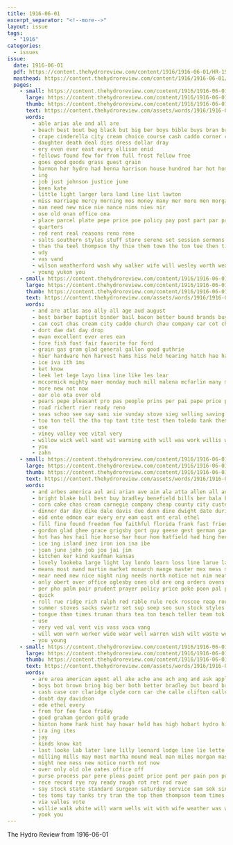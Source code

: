 ```yaml
---
title: 1916-06-01
excerpt_separator: "<!--more-->"
layout: issue
tags:
  - "1916"
categories:
  - issues
issue:
  date: 1916-06-01
  pdf: https://content.thehydroreview.com/content/1916/1916-06-01/HR-1916-06-01.pdf
  masthead: https://content.thehydroreview.com/content/1916/1916-06-01/masthead/HR-1916-06-01.jpg
  pages:
    - small: https://content.thehydroreview.com/content/1916/1916-06-01/small/HR-1916-06-01-01.jpg
      large: https://content.thehydroreview.com/content/1916/1916-06-01/large/HR-1916-06-01-01.jpg
      thumb: https://content.thehydroreview.com/content/1916/1916-06-01/thumbnails/HR-1916-06-01-01.jpg
      text: https://content.thehydroreview.com/assets/words/1916/1916-06-01/HR-1916-06-01-01.txt
      words:
        - able arias ale and all are
        - beach best bout beg black but big ber boys bible buys bran bros buy blue business been
        - crape cinderella city cream choice course cash caddo corner county counts can company china cast cross cost cera come count
        - daughter death deal dies dress dollar dray
        - ery even ever east every ellison enid
        - fellows found few for from full frost fellow free
        - goes good goods grass guest grain
        - harmon her hydro had henna harrison house hundred har hot home handle hard has
        - ing
        - job just johnson justice june
        - keen kate
        - little light larger lora land line list lawton
        - miss marriage mercy morning mos money many mer more men morgans market
        - nan need new nice nie nance nims nies nir
        - ose old onan office ona
        - place parcel plate pepe price poe policy pay post part par profit piety per pastor pride palm plan
        - quarters
        - red rent real reasons reno rene
        - salts southern styles stuff store serene set session sermons saucer stockton sailors socks square service saturday suits shirts station stock sell summer sunday shawnee sport shorts sack summers said straw
        - than tha teel thompson thy thie them town the ton toe then ties
        - udy
        - vas vand
        - wilson weatherford wash why walker wife will wesley worth wear work weeks with woods was want
        - young yukon you
    - small: https://content.thehydroreview.com/content/1916/1916-06-01/small/HR-1916-06-01-02.jpg
      large: https://content.thehydroreview.com/content/1916/1916-06-01/large/HR-1916-06-01-02.jpg
      thumb: https://content.thehydroreview.com/content/1916/1916-06-01/thumbnails/HR-1916-06-01-02.jpg
      text: https://content.thehydroreview.com/assets/words/1916/1916-06-01/HR-1916-06-01-02.txt
      words:
        - and are atlas aso ally all age aud august
        - best barber baptist binder bail bacon better bound brands buy business burn been
        - can cost chas cream city caddo church chau company car cot cha cour county collins come carry case call
        - dort dae dat day drop
        - ewan excellent ever eres ean
        - fore fish fost fair favorite for ford
        - grain gas gram glad general gallon good guthrie
        - hier hardware hen harvest hams hiss held hearing hatch hae hand home handle hyde hydro
        - ice iva ith ims
        - ket know
        - leek let lege layo lina line like les lear
        - mccormick mighty maer monday much mill malena mcfarlin many manger mace market mene mohawk
        - nore new not now
        - oar ole ota over old
        - pears pepe pleasant pro pas people prins per pai pape price pleas pore pont perfect pees
        - road richert rier ready reno
        - seas schoo see say sani sie sunday stove sieg selling saving service summer stoves saturday sena supply sid steady sermon sales soe
        - too ton tell the tho top tant tite test then toledo tank them try
        - use
        - viney valley vee vital very
        - willow wick well want wit warning with will was work willis weikel white
        - you
        - zahn
    - small: https://content.thehydroreview.com/content/1916/1916-06-01/small/HR-1916-06-01-03.jpg
      large: https://content.thehydroreview.com/content/1916/1916-06-01/large/HR-1916-06-01-03.jpg
      thumb: https://content.thehydroreview.com/content/1916/1916-06-01/thumbnails/HR-1916-06-01-03.jpg
      text: https://content.thehydroreview.com/assets/words/1916/1916-06-01/HR-1916-06-01-03.txt
      words:
        - and arbes america aul ani arian ave aim ala atta allen all aud ang are adam ane alfalfa art adams agent ale aid
        - bright blake bull best buy bradley benefield bills ber bala bound bally but been breckenridge brabant breath bis both boys bran bieth buggy bai butter beaulah body blacks bill bond business barn bethel brood
        - corn cake chas cream carnegie company cheap county city custer cech can come cheron claude canton current col chapel card caro church class cooling change came cane cheek chance cal cool coplin cry call colt campbel choi comfort clyde con clan cash cody chick chronic
        - dinner dar day dike dale davis due dunn dine dwight date during dark delay davidson doing days duning done daren
        - eid ente edmon ear every ery eam east ent eral ethel
        - fill fine found freedom fee faithful florida frank fast friends frost felton forks felten from fer for folks few field fram fron fos far favorite famous farm fred
        - gordon glad ghee grace grigsby gort guy geese gest german gave goodly grove grain given griggs green guster good grade going
        - hot has hes hail hie horse har hour hom hatfield had hing henry health high harmon hardware howard harrison highland howe house hone hoes herd home hinton hand hosey hinder hun her half hydro hard hero hawe hay him haul harrell hazel hope hens
        - ice ing island inez iron ion ina ibe
        - joan june john job joo jai jim
        - kitchen ker kind kaufman kansas
        - lovely lookeba large light lay londo learn loss line larue lately let lacson lacy lake ler lawn left levers lose ling little lat last lack landis laval look lame lie lloyd larson later
        - means most mand martin market monarch mange master mex mess mare meck mangum myrtle mise marsh moral mckay monday mel mite made main mil might miles mane mas mildred miss mond mowers money men mea mock mule mile may mer man
        - near need new nice night ning needs north notice not nim neat nest norval norman now nickel nash
        - only obert over office oglesby ones old ore ong orders ovens
        - per pho palm pair prudent prayer policy price poke poon pal purse past penny pet park place popo pitch pini port preston por phenix plain people paine pastor phe pel pleasant present pope
        - quick
        - roll rue ridge rich ralph red rable rule reck roscoe reap route recker rey row risk rund
        - summer stoves sacks swartz set sup seep seo sun stock styles see sell shull shreck sister schools style slow splawn subject sum state sickles seales store shorts sunday sudan such single strong sherman shown season schoo screen suit soli she sales sprague shower steel sieg saint shire summe sons service sick slight south seven samples seed stallion sar silks siege sal six sterling stone sid sale setting school save saturday stay sper sis sisson salary sali
        - tongue than times truman thurs tea ton teach teller team tok tana ting them tho tar take tailor thralls thy tha the taken tia tall try thie talk train top
        - use
        - very ved val vent vis vass vaca vang
        - will won worn worker wide wear well warren wish wilt waste went woods ware working west williams willis wes win work weeks wee with wells wark weight wil week want was wife williamson woll while weatherford
        - you young
    - small: https://content.thehydroreview.com/content/1916/1916-06-01/small/HR-1916-06-01-04.jpg
      large: https://content.thehydroreview.com/content/1916/1916-06-01/large/HR-1916-06-01-04.jpg
      thumb: https://content.thehydroreview.com/content/1916/1916-06-01/thumbnails/HR-1916-06-01-04.jpg
      text: https://content.thehydroreview.com/assets/words/1916/1916-06-01/HR-1916-06-01-04.txt
      words:
        - are area american agent all ake ache ane ach ang and ask appleman
        - boys bot brown bring big ber both better bradley but beard breed been back bank bottles bethel bond byram barn best
        - cash case cor claridge clyde corn car che calle clifton callen crosswhite company city carry cannon call col colorado
        - doubt day davidson
        - ede ethel every
        - from for fee face friday
        - good graham gordon gold grade
        - hinton home hank hint hay howar held has high hobart hydro hinte how head
        - ira ing ites
        - jay
        - kinds know kat
        - last looke lab later lane lilly leonard lodge line lie lette lea let
        - milling mills may most martha mound meal man miles morgan master must maude market mighty made moon mande
        - night nee ness new notice north not now
        - over only old ole oates office off
        - purse process par pere pleas point price pont per pain pon public
        - rece record rye roy ready rough rot ret rod rave
        - say stock state standard surgeon saturday service sam sek sincere saw sunday stuff see seton
        - tes toms tay tanks try tran the top them thompson team times
        - via valles vote
        - willie walk white will warm wells wit with wife weather was webb woods worn weak well work
        - yook you
---
```


The Hydro Review from 1916-06-01

<!--more-->

